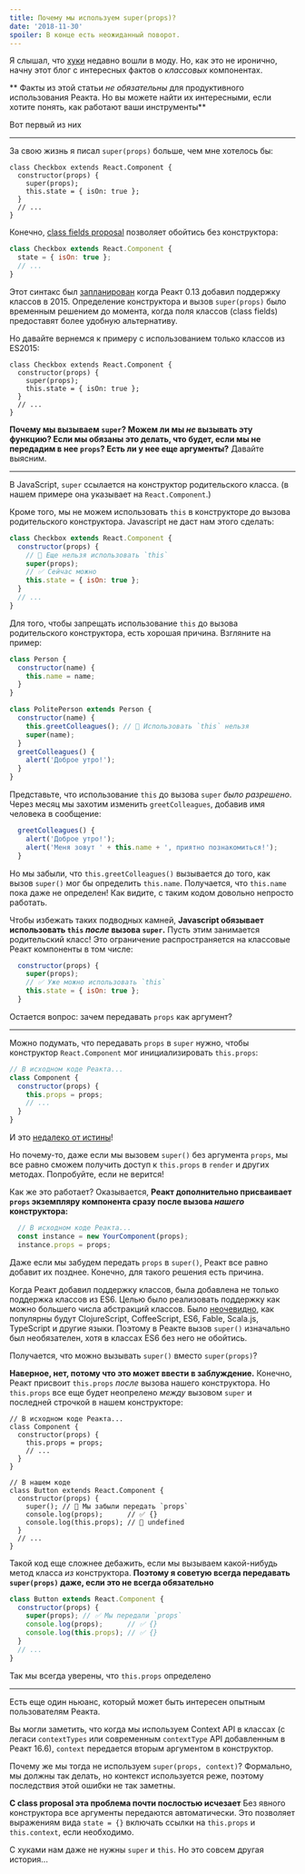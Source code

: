```yaml
---
title: Почему мы используем super(props)?
date: '2018-11-30'
spoiler: В конце есть неожиданный поворот.
---
```


Я слышал, что [хуки](https://reactjs.org/docs/hooks-intro.html) недавно вошли в моду.
Но, как это не иронично, начну этот блог с интересных фактов о *классовых* компонентах.

** Факты из этой статьи *не обязательны* для продуктивного использования Реакта. Но вы можете найти их интересными, если хотите понять, как работают ваши инструменты**

Вот первый из них

---

За свою жизнь я писал `super(props)` больше, чем мне хотелось бы: 

```jsx{3}
class Checkbox extends React.Component {
  constructor(props) {
    super(props);
    this.state = { isOn: true };
  }
  // ...
}
```

Конечно, [class fields proposal](https://github.com/tc39/proposal-class-fields) позволяет обойтись без конструктора:

```jsx
class Checkbox extends React.Component {
  state = { isOn: true };
  // ...
}
```

Этот синтакс был [запланирован](https://reactjs.org/blog/2015/01/27/react-v0.13.0-beta-1.html#es7-property-initializers) когда Реакт 0.13 добавил поддержку классов в 2015. Определение конструктора и вызов `super(props)` было временным решением до момента, когда поля классов (class fields) предоставят более удобную альтернативу.


Но давайте вернемся к примеру с использованием только классов из ES2015:

```jsx{3}
class Checkbox extends React.Component {
  constructor(props) {
    super(props);
    this.state = { isOn: true };
  }
  // ...
}
```

**Почему мы вызываем `super`? Можем ли мы *не* вызывать эту функцию? Если мы обязаны это делать, что будет, если мы не передадим в нее `props`? Есть ли у нее еще аргументы?** Давайте выясним.


---

В JavaScript, `super` ссылается на конструктор родительского класса. (в нашем примере она указывает на `React.Component`.)

Кроме того, мы не можем использовать `this` в конструкторе *до* вызова родительского конструктора. Javascript не даст нам этого сделать: 


```jsx
class Checkbox extends React.Component {
  constructor(props) {
    // 🔴 Еще нельзя использовать `this` 
    super(props);
    // ✅ Сейчас можно
    this.state = { isOn: true };
  }
  // ...
}
```
Для того, чтобы запрещать использование `this` до вызова родительского конструктора, есть хорошая причина. Взгляните на пример:


```jsx
class Person {
  constructor(name) {
    this.name = name;
  }
}

class PolitePerson extends Person {
  constructor(name) {
    this.greetColleagues(); // 🔴 Использовать `this` нельзя
    super(name);
  }
  greetColleagues() {
    alert('Доброе утро!');
  }
}
```

Представьте, что использование `this` до вызова `super` *было разрешено*. Через месяц мы захотим изменить `greetColleagues`, добавив имя человека в сообщение:


```jsx
  greetColleagues() {
    alert('Доброе утро!');
    alert('Меня зовут ' + this.name + ', приятно познакомиться!');
  }
```

Но мы забыли, что `this.greetColleagues()` вызывается до того, как вызов `super()` мог бы определить `this.name`. Получается, что `this.name` пока даже не определен! Как видите, с таким кодом довольно непросто работать.

Чтобы избежать таких подводных камней, **Javascript обязывает использовать `this` *после* вызова `super`.** Пусть этим занимается родительский класс! Это ограничение распространяется на классовые Реакт компоненты в том числе:


```jsx
  constructor(props) {
    super(props);
    // ✅ Уже можно использовать `this`
    this.state = { isOn: true };
  }
```
Остается вопрос: зачем передавать `props` как аргумент?

---

Можно подумать, что передавать `props` в `super` нужно, чтобы конструктор `React.Component` мог инициализировать `this.props`: 


```js
// В исходном коде Реакта...
class Component {
  constructor(props) {
    this.props = props;
    // ...
  }
}
```
И это [недалеко от истины](https://github.com/facebook/react/blob/1d25aa5787d4e19704c049c3cfa985d3b5190e0d/packages/react/src/ReactBaseClasses.js#L22)!

Но почему-то, даже если мы вызовем `super()` без аргумента `props`, мы все равно сможем получить доступ к `this.props` в `render` и других методах. Попробуйте, если не верится!

Как же это работает? Оказывается, **Реакт дополнительно присваивает `props` экземпляру компонента сразу после вызова *нашего* конструктора:**


```js
  // В исходном коде Реакта...
  const instance = new YourComponent(props);
  instance.props = props;
```

Даже если мы забудем передать `props` в `super()`,  Реакт все равно добавит их позднее. Конечно, для такого решения есть причина.

Когда Реакт добавил поддержку классов, была добавлена не только поддержка классов из ES6. Целью было реализовать поддержку как можно большего числа абстракций классов. Было [неочевидно](https://reactjs.org/blog/2015/01/27/react-v0.13.0-beta-1.html#other-languages), как популярны будут ClojureScript, CoffeeScript, ES6, Fable, Scala.js, TypeScript и другие языки. Поэтому в Реакте вызов `super()` изначально был необязателен, хотя в классах ES6 без него не обойтись.

Получается, что можно вызывать `super()` вместо `super(props)`?

**Наверное, нет, потому что это может ввести в заблуждение.** Конечно, Реакт присвоит `this.props` *после* вызова нашего конструктора. Но `this.props` все еще будет неопрелено  *между* вызовом `super` и последней строчкой в нашем конструкторе: 


```js{14}
// В исходном коде Реакта...
class Component {
  constructor(props) {
    this.props = props;
    // ...
  }
}

// В нашем коде
class Button extends React.Component {
  constructor(props) {
    super(); // 😬 Мы забыли передать `props`
    console.log(props);      // ✅ {}
    console.log(this.props); // 😬 undefined 
  }
  // ...
}
```

Такой код еще сложнее дебажить, если мы вызываем какой-нибудь метод класса *из* конструктора. **Поэтому я советую всегда передавать `super(props)` даже, если это не всегда обязательно**


```jsx
class Button extends React.Component {
  constructor(props) {
    super(props); // ✅ Мы передали `props`
    console.log(props);      // ✅ {}
    console.log(this.props); // ✅ {}
  }
  // ...
}
```
Так мы всегда уверены, что `this.props` определено


-----

Есть еще один ньюанс, который может быть интересен опытным пользователям Реакта.

Вы могли заметить, что когда мы используем Context API в классах (с легаси `contextTypes` или современным `contextType` API добавленным в Реакт 16.6), `context` передается вторым аргументом в конструктор.

Почему же мы тогда не используем `super(props, context)`? Формально, мы должны так делать, но контекст используется реже, поэтому последствия этой ошибки не так заметны. 

**С class proposal эта проблема почти послостью исчезает**
Без явного конструктора все аргументы передаются автоматически. Это позволяет выражениям вида `state = {}` включать ссылки на `this.props` и `this.context`, если необходимо.

С хуками нам даже не нужны `super` и `this`. Но это совсем другая история...
